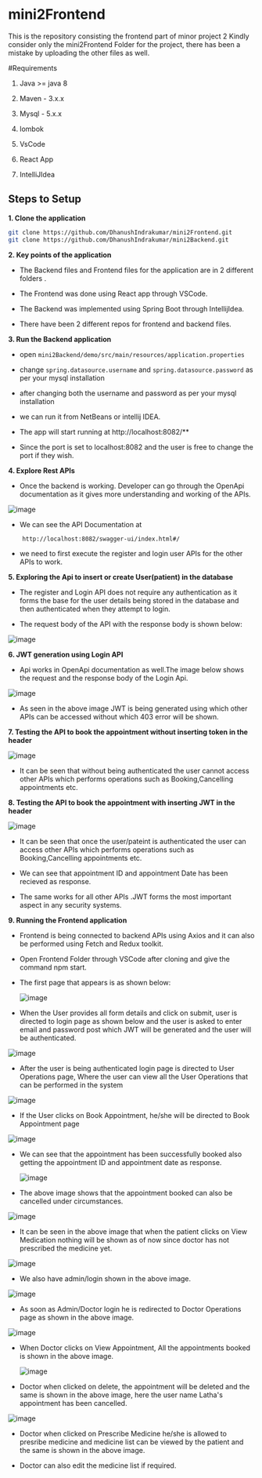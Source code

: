 # mini2Frontend
This is the repository consisting the frontend part of minor project 2
Kindly consider only the mini2Frontend Folder for the project, there has been a mistake by uploading the other files as well.

#Requirements

1. Java >= java 8

2. Maven - 3.x.x

3. Mysql - 5.x.x

4. lombok

5. VsCode

6. React App

7. IntelliJIdea

## Steps to Setup

**1. Clone the application**

```bash
git clone https://github.com/DhanushIndrakumar/mini2Frontend.git
git clone https://github.com/DhanushIndrakumar/mini2Backend.git
```
**2. Key points of the application**

+ The Backend files and Frontend files for the application are in 2 different folders .

+ The Frontend was done using React app through VSCode.

+ The Backend was implemented using Spring Boot through IntellijIdea.

+ There have been 2 different repos for frontend and backend files.


**3. Run the Backend application**

+ open `mini2Backend/demo/src/main/resources/application.properties`

+ change `spring.datasource.username` and `spring.datasource.password` as per your mysql installation

+ after changing both the username and password as per your mysql installation
  
+ we can run it from NetBeans or intellij IDEA.

+ The app will start running at http://localhost:8082/**
  
+ Since the port is set to localhost:8082 and the user is free to change the port if they wish.

**4. Explore Rest APIs**

+ Once the backend is working. Developer can go through the OpenApi documentation as it gives more understanding and working of the APIs.

 ![image](https://github.com/user-attachments/assets/33dc07af-548d-4bfb-b4b7-79c007dbebab)
+ We can see the API Documentation at

```bash
    http://localhost:8082/swagger-ui/index.html#/
```
+ we need to first execute the register and login user APIs for the other APIs to work.


**5. Exploring the Api to insert or create User(patient) in the database**

+ The register and Login API does not require any authentication as it forms the base for the user details being stored in the database and then authenticated when they attempt to login. 

+ The request body of the API with the response body is shown below:

![image](https://github.com/user-attachments/assets/c4dd45f2-830d-4290-a42c-98986da0b4c2)

**6. JWT generation using Login API**

+ Api works in OpenApi documentation as well.The image below shows the request and the response body of the Login Api.

![image](https://github.com/user-attachments/assets/cff77088-f0e8-4864-bcec-7b0ca52324de)

+ As seen in the above image JWT is being generated using which other APIs can be accessed without which 403 error will be shown.

**7. Testing the API to book the appointment without inserting token in the header**

![image](https://github.com/user-attachments/assets/6c8121c5-d6aa-44ab-846f-12a127c44e33)

+ It can be seen that without being authenticated the user cannot access other APIs which performs operations such as Booking,Cancelling appointments etc.

**8. Testing the API to book the appointment with inserting JWT in the header**

![image](https://github.com/user-attachments/assets/93cfb76f-e520-48ea-a940-702336b0f44b)

+ It can be seen that once the user/pateint is authenticated the user can access other APIs which performs operations such as Booking,Cancelling appointments etc.

+ We can see that appointment ID and appointment Date has been recieved as response.

+ The same works for all other APIs .JWT forms the most important aspect in any security systems.

**9. Running the Frontend application**

+ Frontend is being connected to backend APIs using Axios and it can also be performed using Fetch and Redux toolkit.

+ Open Frontend Folder through VSCode after cloning and give the command npm start.

+ The first page that appears is as shown below:

  ![image](https://github.com/user-attachments/assets/33c1be9c-d4b8-474b-a112-0c864c76bf00)

+ When the User provides all form details and click on submit, user is directed to login page as shown below and the user is asked to enter email and password post which JWT will be generated and the user will be authenticated.

 ![image](https://github.com/user-attachments/assets/a4d6a7fe-9a6c-464d-8872-796ad117cb6b)

+ After the user is being authenticated login page is directed to User Operations page, Where the user can view all the User Operations that can be performed in the system

![image](https://github.com/user-attachments/assets/487fcd7c-4459-4b89-8c24-b9403624a4a9)

+ If the User clicks on Book Appointment, he/she will be directed to Book Appointment page

![image](https://github.com/user-attachments/assets/fdbfc643-6fcc-43bf-887d-cd656d5b056a)

+ We can see that the appointment has been successfully booked also getting the appointment ID and appointment date as response.

  ![image](https://github.com/user-attachments/assets/337b3dca-33fb-47c8-bf4c-fabdd9efff52)

+ The above image shows that the appointment booked can also be cancelled under circumstances.

 ![image](https://github.com/user-attachments/assets/b7a2bace-c4c8-4093-925b-4bccf1c59858)

+ It can be seen in the above image that when the patient clicks on View Medication nothing will be shown as of now since doctor has not prescribed the medicine yet.

 ![image](https://github.com/user-attachments/assets/1a8d62ab-6bfb-4c60-aadc-247389510526)

+ We also have admin/login shown in the above image.
  
![image](https://github.com/user-attachments/assets/928a79a3-515c-48e2-83ce-cae4c7d55bde)

+ As soon as Admin/Doctor login he is redirected to Doctor Operations page as shown in the above image.

![image](https://github.com/user-attachments/assets/8d821156-7d50-4fb8-9940-f62afc15cde2)

+ When Doctor clicks on View Appointment, All the appointments booked is shown in the above image.

  ![image](https://github.com/user-attachments/assets/122bd6f0-14b5-40cc-9494-9df98fb4fb49)

+ Doctor when clicked on delete, the appointment will be deleted and the same is shown in the above image, here the user name Latha's appointment has been cancelled.
  
![image](https://github.com/user-attachments/assets/0e9bb8ee-fd95-4f88-ba1f-c50516e14b8d)

+ Doctor when clicked on Prescribe Medicine he/she is allowed to presribe medicine and medicine list can be viewed by the patient and the same is shown in the above image.

+ Doctor can also edit the medicine list if required.


  


   
